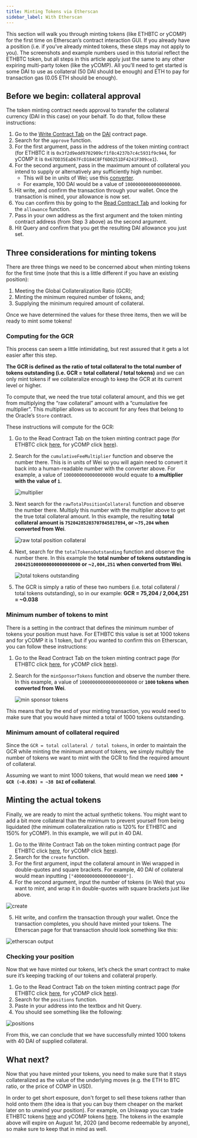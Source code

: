 ```yaml
---
title: Minting Tokens via Etherscan
sidebar_label: With Etherscan
---
```


This section will walk you through minting tokens (like ETHBTC or yCOMP) for the first time on Etherscan’s contract interaction GUI. If you already have a position (i.e. if you’ve already minted tokens, these steps may not apply to you). The screenshots and example numbers used in this tutorial reflect the ETHBTC token, but all steps in this article apply just the same to any other expiring multi-party token (like the yCOMP). All you’ll need to get started is some DAI to use as collateral (50 DAI should be enough) and ETH to pay for transaction gas (0.05 ETH should be enough).

## Before we begin: collateral approval

The token minting contract needs approval to transfer the collateral currency (DAI in this case) on your behalf. To do that, follow these instructions:

1. Go to the [Write Contract Tab](https://etherscan.io/address/0x6b175474e89094c44da98b954eedeac495271d0f#writeContract) on the [DAI](https://etherscan.io/token/0x6b175474e89094c44da98b954eedeac495271d0f) contract page.
2. Search for the `approve` function.
3. For the first argument, pass in the address of the token minting contract (for ETHBTC it is `0x3f2d9edd9702909cf1f8c4237b7c4c5931f9c944`, for yCOMP it is `0x67DD35EaD67FcD184C8Ff6D0251DF4241F309ce1`).
4. For the second argument, pass in the maximum amount of collateral you intend to supply or alternatively any sufficiently high number.
   - This will be in units of Wei; use this [converter](http://eth-converter.com/).
   - For example, 100 DAI would be a value of `100000000000000000000`.
5. Hit write, and confirm the transaction through your wallet. Once the transaction is mined, your allowance is now set.
6. You can confirm this by going to the [Read Contract Tab](https://etherscan.io/address/0x6b175474e89094c44da98b954eedeac495271d0f#readContract) and looking for the `allowance` function.
7. Pass in your own address as the first argument and the token minting contract address (from Step 3 above) as the second argument.
8. Hit Query and confirm that you get the resulting DAI allowance you just set.

## Three considerations for minting tokens

There are three things we need to be concerned about when minting tokens for the first time (note that this is a little different if you have an existing position):

1. Meeting the Global Collateralization Ratio (GCR);
2. Minting the minimum required number of tokens, and;
3. Supplying the minimum required amount of collateral.

Once we have determined the values for these three items, then we will be ready to mint some tokens!

### Computing for the GCR

This process can seem a little intimidating, but rest assured that it gets a lot easier after this step.

**The GCR is defined as the ratio of total collateral to the total number of tokens outstanding (i.e. GCR = total collateral / total tokens)** and we can only mint tokens if we collateralize enough to keep the GCR at its current level or higher.

To compute that, we need the true total collateral amount, and this we get from multiplying the “raw collateral” amount with a “cumulative fee multiplier”. This multiplier allows us to account for any fees that belong to the Oracle’s `Store` contract.

These instructions will compute for the GCR:

1. Go to the Read Contract Tab on the token minting contract page (for ETHBTC click [here](https://etherscan.io/address/0x3f2d9edd9702909cf1f8c4237b7c4c5931f9c944#readContract), for yCOMP click [here](https://etherscan.io/address/0x67DD35EaD67FcD184C8Ff6D0251DF4241F309ce1#readContract)).
2. Search for the `cumulativeFeeMultiplier` function and observe the number there. This is in units of Wei so you will again need to convert it back into a human-readable number with the converter above. For example, a value of `1000000000000000000` would equate to **a multiplier with the value of `1`**.

   ![multiplier](/docs/tutorials/mint_multiplier.png)

3. Next search for the `rawTotalPositionCollateral` function and observe the number there. Multiply this number with the multiplier above to get the true total collateral amount. In this example, the resulting **total collateral amount is `75204285203707845817894`, or ~`75,204` when converted from Wei**.

   ![raw total position collateral](/docs/tutorials/mint_raw_collateral.png)

4. Next, search for the `totalTokensOutstanding` function and observe the number there. In this example the **total number of tokens outstanding is `2004251000000000000000000` or ~`2,004,251` when converted from Wei**.

   ![total tokens outstanding](/docs/tutorials/mint_tokens_outstanding.png)

5. The GCR is simply a ratio of these two numbers (i.e. total collateral / total tokens outstanding), so in our example: **GCR = 75,204 / 2,004,251 = ~0.038**

### Minimum number of tokens to mint

There is a setting in the contract that defines the minimum number of tokens your position must have. For ETHBTC this value is set at 1000 tokens and for yCOMP it is 1 token, but if you wanted to confirm this on Etherscan, you can follow these instructions:

1. Go to the Read Contract Tab on the token minting contract page (for ETHBTC click [here](https://etherscan.io/address/0x3f2d9edd9702909cf1f8c4237b7c4c5931f9c944#readContract), for yCOMP click [here](https://etherscan.io/address/0x67DD35EaD67FcD184C8Ff6D0251DF4241F309ce1#readContract)).
2. Search for the `minSponsorTokens` function and observe the number there. In this example, a value of `1000000000000000000000` or **`1000` tokens when converted from Wei**.

   ![min sponsor tokens](/docs/tutorials/mint_min_sponsor_tokens.png)

This means that by the end of your minting transaction, you would need to make sure that you would have minted a total of 1000 tokens outstanding.

### Minimum amount of collateral required

Since the `GCR = total collateral / total tokens`, in order to maintain the GCR while minting the minimum amount of tokens, we simply multiply the number of tokens we want to mint with the GCR to find the required amount of collateral.

Assuming we want to mint 1000 tokens, that would mean we need **`1000 * GCR (~0.038) = ~38 DAI` of collateral**.

## Minting the actual tokens

Finally, we are ready to mint the actual synthetic tokens. You might want to add a bit more collateral than the minimum to prevent yourself from being liquidated (the minimum collateralization ratio is 120% for ETHBTC and 150% for yCOMP). In this example, we will put in 40 DAI.

1. Go to the Write Contract Tab on the token minting contract page (for ETHBTC click [here](https://etherscan.io/address/0x3f2d9edd9702909cf1f8c4237b7c4c5931f9c944#writeContract), for yCOMP click [here](https://etherscan.io/address/0x67DD35EaD67FcD184C8Ff6D0251DF4241F309ce1#writeContract)).
2. Search for the `create` function.
3. For the first argument, input the collateral amount in Wei wrapped in double-quotes and square brackets. For example, 40 DAI of collateral would mean inputting `["40000000000000000000"]`.
4. For the second argument, input the number of tokens (in Wei) that you want to mint, and wrap it in double-quotes with square brackets just like above.

![create](/docs/tutorials/mint_create.png)

5. Hit write, and confirm the transaction through your wallet. Once the transaction completes, you should have minted your tokens. The Etherscan page for that transaction should look something like this:

![etherscan output](/docs/tutorials/mint_etherscan.png)

### Checking your position

Now that we have minted our tokens, let’s check the smart contract to make sure it’s keeping tracking of our tokens and collateral properly.

1. Go to the Read Contract Tab on the token minting contract page (for ETHBTC click [here](https://etherscan.io/address/0x3f2d9edd9702909cf1f8c4237b7c4c5931f9c944#readContract), for yCOMP click [here](https://etherscan.io/address/0x67DD35EaD67FcD184C8Ff6D0251DF4241F309ce1#readContract)).
2. Search for the `positions` function.
3. Paste in your address into the textbox and hit Query.
4. You should see something like the following:

![positions](/docs/tutorials/mint_positions.png)

From this, we can conclude that we have successfully minted 1000 tokens with 40 DAI of supplied collateral.

## What next?

Now that you have minted your tokens, you need to make sure that it stays collateralized as the value of the underlying moves (e.g. the ETH to BTC ratio, or the price of COMP in USD).

In order to get short exposure, don't forget to sell these tokens rather than hold onto them (the idea is that you can buy them cheaper on the market later on to unwind your position). For example, on Uniswap you can trade ETHBTC tokens [here](https://uniswap.exchange/swap?inputCurrency=0x6b175474e89094c44da98b954eedeac495271d0f&outputCurrency=0x6d002a834480367fb1a1dc5f47e82fde39ec2c42) and yCOMP tokens [here](https://uniswap.exchange/swap?inputCurrency=0xc00e94cb662c3520282e6f5717214004a7f26888&outputCurrency=0xc78Ce805599188eD734C943C912800658807fA14). The tokens in the example above will expire on August 1st, 2020 (and become redeemable by anyone), so make sure to keep that in mind as well.
